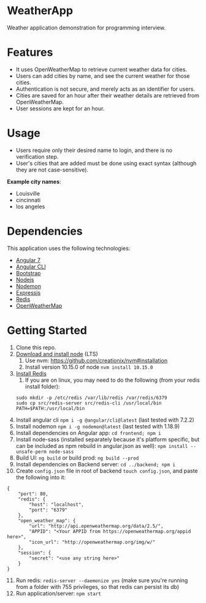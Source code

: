 # WeatherApp
Weather application demonstration for programming interview. 

# Features

* It uses OpenWeatherMap to retrieve current weather data for cities. 
* Users can add cities by name, and see the current weather for those cities.
* Authentication is not secure, and merely acts as an identifier for users.
* Cities are saved for an hour after their weather details are retrieved from OpenWeatherMap.
* User sessions are kept for an hour.

# Usage

* Users require only their desired name to login, and there is no verification step.
* User's cities that are added must be done using exact syntax (although they are not case-sensitive).

<b>Example city names</b>:
* Louisville
* cincinnati
* los angeles

# Dependencies

This application uses the following technologies:

* [Angular 7](https://angular.io)
* [Angular CLI](https://cli.angular.io/)
* [Bootstrap](https://getbootstrap.com/docs/4.0/getting-started/introduction)
* [Nodejs](https://nodejs.org/en/)
* [Nodemon](https://nodemon.io/)
* [Expressjs](https://expressjs.com/)
* [Redis](https://redis.io/)
* [OpenWeatherMap](https://openweathermap.org/)

# Getting Started

1. Clone this repo.
2. [Download and install node](https://nodejs.org/en/) (LTS)
    1. Use nvm: https://github.com/creationix/nvm#installation
    2. Install version 10.15.0 of node `nvm install 10.15.0`
3. [Install Redis](https://redis.io/topics/quickstart#installing-redis)
    1. If you are on linux, you may need to do the following (from your redis install folder):
    ```
    sudo mkdir -p /etc/redis /var/lib/redis /var/redis/6379
    sudo cp src/redis-server src/redis-cli /usr/local/bin
    PATH=$PATH:/usr/local/bin
    ```
4. Install angular cli `npm i -g @angular/cli@latest` (last tested with 7.2.2)
5. Install nodemon `npm i -g nodemon@latest` (last tested with 1.18.9)
6. Install dependencies on Angular app: `cd frontend; npm i`
7. Install node-sass (installed separately because it's platform specific, but can be included as npm rebuild in angular.json as well): `npm install --unsafe-perm node-sass`
8. Build UI: `ng build` or build prod: `ng build --prod`
9. Install dependencies on Backend server: `cd ../backend; npm i`
10. Create `config.json` file in root of backend `touch config.json`, and paste the following into it:
```
{
    "port": 80,
    "redis": {
        "host": "localhost",
        "port": "6379"
    },
    "open_weather_map": {
        "url": "http://api.openweathermap.org/data/2.5/",
        "APPID": "<Your APPID from https://openweathermap.org/appid here>",
        "icon_url": "http://openweathermap.org/img/w/"
    },
    "session": {
        "secret": "<use any string here>"
    }
}
```
11. Run redis: `redis-server --daemonize yes` (make sure you're running from a folder with 755 privileges, so that redis can persist its db)
12. Run application/server: `npm start`

